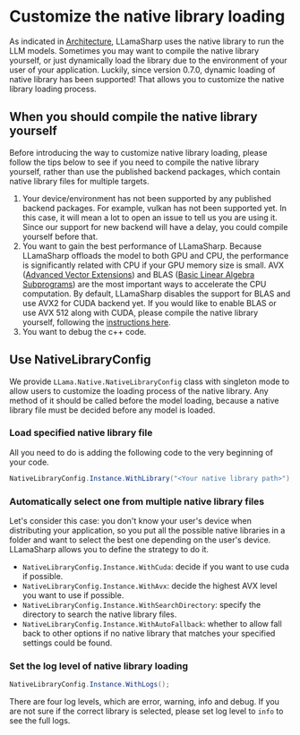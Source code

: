 # Customize the native library loading

As indicated in [Architecture](../Architecture.md), LLamaSharp uses the native library to run the LLM models. Sometimes you may want to compile the native library yourself, or just dynamically load the library due to the environment of your user of your application. Luckily, since version 0.7.0, dynamic loading of native library has been supported! That allows you to customize the native library loading process.


## When you should compile the native library yourself

Before introducing the way to customize native library loading, please follow the tips below to see if you need to compile the native library yourself, rather than use the published backend packages, which contain native library files for multiple targets.

1. Your device/environment has not been supported by any published backend packages. For example, vulkan has not been supported yet. In this case, it will mean a lot to open an issue to tell us you are using it. Since our support for new backend will have a delay, you could compile yourself before that.
2. You want to gain the best performance of LLamaSharp. Because LLamaSharp offloads the model to both GPU and CPU, the performance is significantly related with CPU if your GPU memory size is small. AVX ([Advanced Vector Extensions](https://en.wikipedia.org/wiki/Advanced_Vector_Extensions)) and BLAS ([Basic Linear Algebra Subprograms](https://en.wikipedia.org/wiki/Basic_Linear_Algebra_Subprograms)) are the most important ways to accelerate the CPU computation. By default, LLamaSharp disables the support for BLAS and use AVX2 for CUDA backend yet. If you would like to enable BLAS or use AVX 512 along with CUDA, please compile the native library yourself, following the [instructions here](../ContributingGuide.md).
3. You want to debug the c++ code.


## Use NativeLibraryConfig

We provide `LLama.Native.NativeLibraryConfig` class with singleton mode to allow users to customize the loading process of the native library. Any method of it should be called before the model loading, because a native library file must be decided before any model is loaded.

### Load specified native library file

All you need to do is adding the following code to the very beginning of your code.

```cs
NativeLibraryConfig.Instance.WithLibrary("<Your native library path>");
```

### Automatically select one from multiple native library files

Let's consider this case: you don't know your user's device when distributing your application, so you put all the possible native libraries in a folder and want to select the best one depending on the user's device. LLamaSharp allows you to define the strategy to do it.

- `NativeLibraryConfig.Instance.WithCuda`: decide if you want to use cuda if possible.
- `NativeLibraryConfig.Instance.WithAvx`: decide the highest AVX level you want to use if possible.
- `NativeLibraryConfig.Instance.WithSearchDirectory`: specify the directory to search the native library files.
- `NativeLibraryConfig.Instance.WithAutoFallback`: whether to allow fall back to other options if no native library that matches your specified settings could be found.

### Set the log level of native library loading

```cs
NativeLibraryConfig.Instance.WithLogs();
```

There are four log levels, which are error, warning, info and debug. If you are not sure if the correct library is selected, please set log level to `info` to see the full logs.
